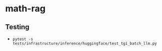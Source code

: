 # math-rag

## Testing
- `pytest -s tests/infrastructure/inference/huggingface/test_tgi_batch_llm.py`
